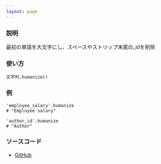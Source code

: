 ```yaml
---
layout: page
---
```

### 説明
最初の単語を大文字にし、スペースやストリップ末尾の_idを削除

### 使い方
    文字列.humanize()

### 例
    'employee_salary'.humanize
    # "Employee salary"

    'author_id'.humanize
    # "Author"

### ソースコード
* [GitHub](https://github.com/rails/rails/blob/861b70e92f4a1fc0e465ffcf2ee62680519c8f6f/activesupport/lib/active_support/inflector/methods.rb#L124)